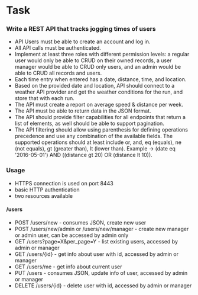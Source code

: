 # Task

### Write a REST API that tracks jogging times of users

* API Users must be able to create an account and log in.
* All API calls must be authenticated.
* Implement at least three roles with different permission levels: a regular user would only be able to CRUD on their owned records, a user manager would be able to CRUD only users, and an admin would be able to CRUD all records and users.
* Each time entry when entered has a date, distance, time, and location.
* Based on the provided date and location, API should connect to a weather API provider and get the weather conditions for the run, and store that with each run.
* The API must create a report on average speed & distance per week.
* The API must be able to return data in the JSON format.
* The API should provide filter capabilities for all endpoints that return a list of elements, as well should be able to support pagination.
* The API filtering should allow using parenthesis for defining operations precedence and use any combination of the available fields. The supported operations should at least include or, and, eq (equals), ne (not equals), gt (greater than), lt (lower than).
Example -> (date eq '2016-05-01') AND ((distance gt 20) OR (distance lt 10)).

### Usage
* HTTPS connection is used on port 8443
* basic HTTP authentication
* two resources available


#### /users
* POST /users/new - consumes JSON, create new user
* POST /users/new/admin or /users/new/manager - create new manager or admin user, can be accessed by admin only
* GET /users?page=X&per_page=Y - list existing users, accessed by admin or manager
* GET /users/{id} - get info about user with id, accessed by admin or manager
* GET /users/me - get info about current user
* PUT /users - consumes JSON, update info of user, accessed by admin or manager
* DELETE /users/{id} - delete user with id, accessed by admin or manager
